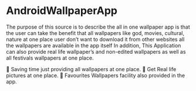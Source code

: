 # AndroidWallpaperApp
The purpose of this source is to describe the all in one wallpaper app is
that the user can take the benefit that all wallpapers like god, movies,
cultural, nature at one place user don’t want to download it from other
websites all the wallpapers are available in the app itself In addition,
This Application can also provide real life wallpaper’s and non-edited
wallpapers as well as all festivals wallpapers at one place.

 Saving time just providing all wallpapers at one place.
 Get Real life pictures at one place.
 Favourites Wallpapers facility also provided in the app.
